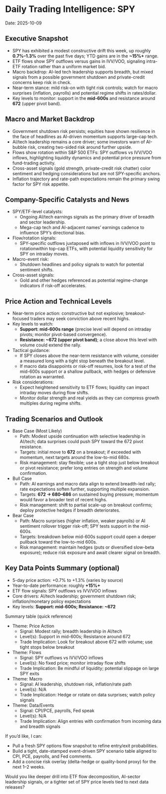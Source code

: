 # Daily Trading Intelligence: SPY

Date: 2025-10-09

## Executive Snapshot
- SPY has exhibited a modest constructive drift this week, up roughly **0.7%–1.3%** over the past five days; YTD gains are in the **~15%+** range.
- ETF flows show SPY outflows versus gains in IVV/VOO, signaling intra-ETF rotation rather than a uniform market bid.
- Macro backdrop: AI-led tech leadership supports breadth, but mixed signals from a possible government shutdown and private-credit concerns keep risk in check.
- Near-term stance: mild risk-on with tight risk controls; watch for macro surprises (inflation, payrolls) and potential regime shifts in rates/dollar.
- Key levels to monitor: support in the **mid-600s** and resistance around **672** (upper pivot band).

## Macro and Market Backdrop
- Government shutdown risk persists; equities have shown resilience in the face of headlines as AI-driven momentum supports large-cap tech.
- AI/tech leadership remains a core driver; some investors warn of AI-bubble risk, creating two-sided risk around further upside.
- Flows show rotation within S&P 500 ETFs: SPY outflows vs IVV/VOO inflows, highlighting liquidity dynamics and potential price pressure from fund-trading activity.
- Cross-asset signals (gold strength, private-credit risk chatter) color sentiment and hedging considerations but are not SPY-specific anchors.
- Inflation trajectory and rate-path expectations remain the primary swing factor for SPY risk appetite.

## Company-Specific Catalysts and News
- SPY/ETF-level catalysts:
  - Ongoing AI/tech earnings signals as the primary driver of breadth and sector leadership.
  - Mega-cap tech and AI-adjacent names’ earnings cadence to influence SPY’s directional bias.
- Flow/rotation signals:
  - SPY-specific outflows juxtaposed with inflows in IVV/VOO point to rotationwithin top-cap ETFs, with potential liquidity sensitivity for SPY on intraday moves.
- Macro-event risk:
  - Shutdown headlines and policy signals to watch for potential sentiment shifts.
- Cross-asset signals:
  - Gold and other hedges referenced as potential regime-change indicators if risk-off accelerates.

## Price Action and Technical Levels
- Near-term price action: constructive but not explosive; breakout-focused traders may seek conviction above recent highs.
- Key levels to watch:
  - **Support: mid-600s range** (precise level will depend on intraday pivots; monitor pivot-based convergence).
  - **Resistance: ~672 (upper pivot band)**; a close above this level with volume could extend the rally.
- Tactical guidance:
  - If SPY closes above the near-term resistance with volume, consider a measured long with a tight stop beneath the breakout level.
  - If macro data disappoints or risk-off resumes, look for a test of the mid-600s support or a shallow pullback, with hedges or defensive rotation as warranted.
- Risk considerations:
  - Expect heightened sensitivity to ETF flows; liquidity can impact intraday moves during flow shifts.
  - Monitor dollar strength and real yields as they can compress growth multiples during regime shifts.

## Trading Scenarios and Outlook
- Base Case (Most Likely)
  - Path: Modest upside continuation with selective leadership in AI/tech; data surprises could push SPY toward the 672 pivot resistance.
  - Targets: initial move to **672** on a breakout; if exceeded with momentum, next targets around the low-to-mid 680s.
  - Risk management: stay flexible; use a tight stop just below breakout or pivot resistance; prefer long entries on strength and volume confirmation.
- Bull Case
  - Path: AI earnings and macro data align to extend breadth-led rally; rate expectations soften further, supporting multiple expansion.
  - Targets: **672 → 680–686** on sustained buying pressure; momentum would favor a broader test of recent highs.
  - Risk management: shift to partial scale-up on breakout confirms; deploy protective hedges if breadth deteriorates.
- Bear Case
  - Path: Macro surprises (higher inflation, weaker payrolls) or AI sentiment rollover trigger risk-off; SPY tests support in the mid-600s.
  - Targets: breakdown below mid-600s support could open a deeper pullback toward the low-to-mid 600s.
  - Risk management: maintain hedges (puts or diversified slow-beta exposure); reduce risk exposure and await clearer signal on breadth.

## Key Data Points Summary (optional)
- 5-day price action: +0.7% to +1.3% (varies by source)
- Year-to-date performance: roughly **+15%+**
- ETF flow signals: SPY outflows vs IVV/VOO inflows
- Core drivers: AI/tech leadership; government shutdown risk; inflation/monetary policy expectations
- Key levels: **Support: mid-600s; Resistance: ~672**

Summary table (quick reference)
- Theme: Price Action
  - Signal: Modest rally; breadth leadership in AI/tech
  - Level(s): Support in mid-600s; Resistance around 672
  - Trade Implication: Look for breakout above 672 with volume; use tight stops below breakout
- Theme: Flows
  - Signal: SPY outflows vs IVV/VOO inflows
  - Level(s): No fixed price; monitor intraday flow shifts
  - Trade Implication: Be mindful of liquidity; potential slippage on large SPY exits
- Theme: Macro
  - Signal: AI leadership, shutdown risk, inflation/rate path
  - Level(s): N/A
  - Trade Implication: Hedge or rotate on data surprises; watch policy signals
- Theme: Data/Events
  - Signal: CPI/PCE, payrolls, Fed speak
  - Level(s): N/A
  - Trade Implication: Align entries with confirmation from incoming data and breadth signals

If you’d like, I can:
- Pull a fresh SPY options flow snapshot to refine entry/exit probabilities.
- Build a tight, date-stamped event-driven SPY scenario table aligned to CPI, PCE, payrolls, and Fed comments.
- Add a concise risk overlay (delta-hedge or quality-bond proxy) for the next 1–2 weeks.

Would you like deeper drill into ETF flow decomposition, AI-sector leadership signals, or a tighter set of SPY price levels tied to next data releases?